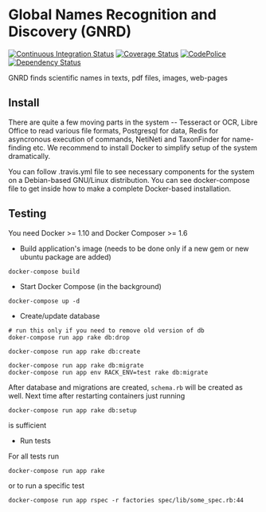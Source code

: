 Global Names Recognition and Discovery (GNRD)
=============================================

[![Continuous Integration Status][ci_img]][ci]
[![Coverage Status][coverage_img]][coverage]
[![CodePolice][qc_img]][qc]
[![Dependency Status][gems_img]][gems]

GNRD finds scientific names in texts, pdf files, images, web-pages

Install
-------

There are quite a few moving parts in the system -- Tesseract or OCR,
Libre Office to read various file formats, Postgresql for data, Redis for
asyncronous execution of commands, NetiNeti and TaxonFinder for name-finding
etc. We recommend to install Docker to simplify setup of the system
dramatically.

You can follow .travis.yml file to see necessary components for the system on a
Debian-based GNU/Linux distribution. You can see docker-compose file to get
inside how to make a complete Docker-based installation.

Testing
-------

You need Docker >= 1.10 and Docker Composer >= 1.6

* Build application's image (needs to be done only if a new gem or new
   ubuntu package are added)

```
docker-compose build

```

* Start Docker Compose (in the background)

```
docker-compose up -d

```

* Create/update database

```
# run this only if you need to remove old version of db
doker-compose run app rake db:drop

docker-compose run app rake db:create

docker-compose run app rake db:migrate
docker-compose run app env RACK_ENV=test rake db:migrate
```

After database and migrations are created, `schema.rb`
will be created as well. Next time after restarting
containers just running

```
docker-compose run app rake db:setup
```
is sufficient

* Run tests

For all tests run

```
docker-compose run app rake
```

or to run a specific test

```
docker-compose run app rspec -r factories spec/lib/some_spec.rb:44
```

[ci_img]: https://secure.travis-ci.org/GlobalNamesArchitecture/gnrd.svg
[ci]: http://travis-ci.org/GlobalNamesArchitecture/gnrd
[coverage_img]: https://coveralls.io/repos/github/GlobalNamesArchitecture/gnrd/badge.svg?branch=master
[coverage]: https://coveralls.io/github/GlobalNamesArchitecture/gnrd?branch=master
[qc_img]: https://codeclimate.com/github/GlobalNamesArchitecture/gnrd.svg
[qc]: https://codeclimate.com/github/GlobalNamesArchitecture/gnrd
[gems_img]: https://gemnasium.com/GlobalNamesArchitecture/gnrd.svg
[gems]: https://gemnasium.com/GlobalNamesArchitecture/gnrd
[5]: http://docs.vagrantup.com/v2/getting-started/index.html
[6]: http://docs.vagrantup.com/v2/installation/
[7]: https://www.virtualbox.org/wiki/Downloads
